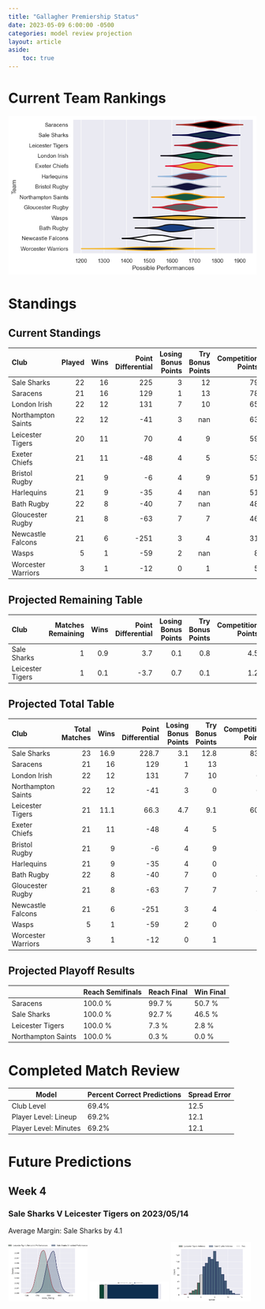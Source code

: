 ```yaml
---  
title: "Gallagher Premiership Status"  
date: 2023-05-09 6:00:00 -0500  
categories: model review projection  
layout: article  
aside:  
    toc: true  
---
```

# Current Team Rankings


![Club Rankings](plots/rankings_Gallagher-Premiership-2022.png)
# Standings

## Current Standings


| Club               |   Played |   Wins |   Point Differential |   Losing Bonus Points |   Try Bonus Points |   Competition Points |
|:-------------------|---------:|-------:|---------------------:|----------------------:|-------------------:|---------------------:|
| Sale Sharks        |       22 |     16 |                  225 |                     3 |                 12 |                   79 |
| Saracens           |       21 |     16 |                  129 |                     1 |                 13 |                   78 |
| London Irish       |       22 |     12 |                  131 |                     7 |                 10 |                   65 |
| Northampton Saints |       22 |     12 |                  -41 |                     3 |                nan |                   63 |
| Leicester Tigers   |       20 |     11 |                   70 |                     4 |                  9 |                   59 |
| Exeter Chiefs      |       21 |     11 |                  -48 |                     4 |                  5 |                   53 |
| Bristol Rugby      |       21 |      9 |                   -6 |                     4 |                  9 |                   51 |
| Harlequins         |       21 |      9 |                  -35 |                     4 |                nan |                   51 |
| Bath Rugby         |       22 |      8 |                  -40 |                     7 |                nan |                   48 |
| Gloucester Rugby   |       21 |      8 |                  -63 |                     7 |                  7 |                   46 |
| Newcastle Falcons  |       21 |      6 |                 -251 |                     3 |                  4 |                   31 |
| Wasps              |        5 |      1 |                  -59 |                     2 |                nan |                    8 |
| Worcester Warriors |        3 |      1 |                  -12 |                     0 |                  1 |                    5 |



## Projected Remaining Table


| Club             |   Matches Remaining |   Wins |   Point Differential |   Losing Bonus Points |   Try Bonus Points |   Competition Points |
|:-----------------|--------------------:|-------:|---------------------:|----------------------:|-------------------:|---------------------:|
| Sale Sharks      |                   1 |    0.9 |                  3.7 |                   0.1 |                0.8 |                  4.5 |
| Leicester Tigers |                   1 |    0.1 |                 -3.7 |                   0.7 |                0.1 |                  1.2 |



## Projected Total Table


| Club               |   Total Matches |   Wins |   Point Differential |   Losing Bonus Points |   Try Bonus Points |   Competition Points |
|:-------------------|----------------:|-------:|---------------------:|----------------------:|-------------------:|---------------------:|
| Sale Sharks        |              23 |   16.9 |                228.7 |                   3.1 |               12.8 |                 83.5 |
| Saracens           |              21 |   16   |                129   |                   1   |               13   |                 78   |
| London Irish       |              22 |   12   |                131   |                   7   |               10   |                 65   |
| Northampton Saints |              22 |   12   |                -41   |                   3   |                0   |                 63   |
| Leicester Tigers   |              21 |   11.1 |                 66.3 |                   4.7 |                9.1 |                 60.2 |
| Exeter Chiefs      |              21 |   11   |                -48   |                   4   |                5   |                 53   |
| Bristol Rugby      |              21 |    9   |                 -6   |                   4   |                9   |                 51   |
| Harlequins         |              21 |    9   |                -35   |                   4   |                0   |                 51   |
| Bath Rugby         |              22 |    8   |                -40   |                   7   |                0   |                 48   |
| Gloucester Rugby   |              21 |    8   |                -63   |                   7   |                7   |                 46   |
| Newcastle Falcons  |              21 |    6   |               -251   |                   3   |                4   |                 31   |
| Wasps              |               5 |    1   |                -59   |                   2   |                0   |                  8   |
| Worcester Warriors |               3 |    1   |                -12   |                   0   |                1   |                  5   |



## Projected Playoff Results


|                    | Reach Semifinals   | Reach Final   | Win Final   |
|:-------------------|:-------------------|:--------------|:------------|
| Saracens           | 100.0 %            | 99.7 %        | 50.7 %      |
| Sale Sharks        | 100.0 %            | 92.7 %        | 46.5 %      |
| Leicester Tigers   | 100.0 %            | 7.3 %         | 2.8 %       |
| Northampton Saints | 100.0 %            | 0.3 %         | 0.0 %       |



# Completed Match Review


| Model | Percent Correct Predictions | Spread Error |
| ------ | ------ | ------ |
| Club Level | 69.4% | 12.5 |
| Player Level: Lineup | 69.2% | 12.1 |
| Player Level: Minutes | 69.2% | 12.1 |


# Future Predictions

## Week 4

### Sale Sharks V Leicester Tigers on 2023/05/14


Average Margin: Sale Sharks by 4.1

<p float="left">
<img src="plots/performances_Sale Sharks_V_Leicester Tigers_4.png" width="32%" />
<img src="plots/resultbar_Sale Sharks_V_Leicester Tigers_4.png" width="32%" />
<img src="plots/spreads_Sale Sharks_V_Leicester Tigers_4.png" width="32%" />
</p>
